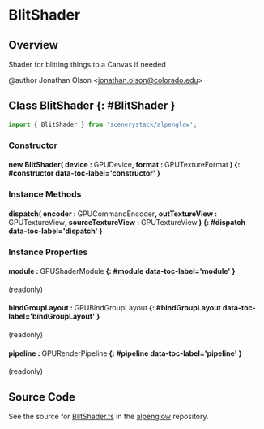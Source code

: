 # BlitShader

## Overview

Shader for blitting things to a Canvas if needed

@author Jonathan Olson &lt;jonathan.olson@colorado.edu&gt;

## Class BlitShader {: #BlitShader }


```js
import { BlitShader } from 'scenerystack/alpenglow';
```
### Constructor

#### new BlitShader( device : <span style="font-weight: 400;">GPUDevice</span>, format : <span style="font-weight: 400;">GPUTextureFormat</span> ) {: #constructor data-toc-label='constructor' }

### Instance Methods

#### dispatch( encoder : <span style="font-weight: 400;">GPUCommandEncoder</span>, outTextureView : <span style="font-weight: 400;">GPUTextureView</span>, sourceTextureView : <span style="font-weight: 400;">GPUTextureView</span> ) {: #dispatch data-toc-label='dispatch' }

### Instance Properties

#### module : <span style="font-weight: 400;">GPUShaderModule</span> {: #module data-toc-label='module' }

(readonly)

#### bindGroupLayout : <span style="font-weight: 400;">GPUBindGroupLayout</span> {: #bindGroupLayout data-toc-label='bindGroupLayout' }

(readonly)

#### pipeline : <span style="font-weight: 400;">GPURenderPipeline</span> {: #pipeline data-toc-label='pipeline' }

(readonly)



## Source Code

See the source for [BlitShader.ts](https://github.com/phetsims/alpenglow/blob/main/js/webgpu/BlitShader.ts) in the [alpenglow](https://github.com/phetsims/alpenglow) repository.
